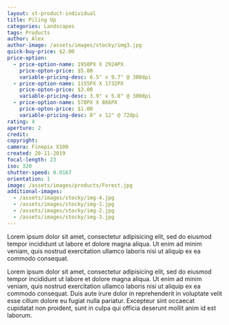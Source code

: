 ```yaml
---
layout: st-product-individual
title: Piling Up
categories: Landscapes
tags: Products
author: Alex
author-image: /assets/images/stocky/img3.jpg
quick-buy-price: $2.00
price-option:
  - price-option-name: 1950PX X 2924PX
    price-opton-price: $5.00
    variable-pricing-desc: 6.5" x 9.7" @ 300dpi
  - price-option-name: 1155PX X 1732PX
    price-opton-price: $3.00
    variable-pricing-desc: 3.9" x 5.8" @ 300dpi
  - price-option-name: 578PX X 866PX
    price-opton-price: $1.00
    variable-pricing-desc: 8" x 12" @ 72dpi
rating: 4
aperture: 2
credit:
copyright:
camera: Finepix X100
created: 20-11-2019
focal-length: 23
iso: 320
shutter-speed: 0.0167
orientation: 1
image: /assets/images/products/Forest.jpg
additional-images:
  - /assets/images/stocky/img-4.jpg
  - /assets/images/stocky/img-1.jpg
  - /assets/images/stocky/img-2.jpg
  - /assets/images/stocky/img-3.jpg
---
```


Lorem ipsum dolor sit amet, consectetur adipisicing elit, sed do eiusmod tempor incididunt ut labore et dolore magna aliqua. Ut enim ad minim veniam, quis nostrud exercitation ullamco laboris nisi ut aliquip ex ea commodo consequat.

Lorem ipsum dolor sit amet, consectetur adipisicing elit, sed do eiusmod tempor incididunt ut labore et dolore magna aliqua. Ut enim ad minim veniam, quis nostrud exercitation ullamco laboris nisi ut aliquip ex ea commodo consequat. Duis aute irure dolor in reprehenderit in voluptate velit esse cillum dolore eu fugiat nulla pariatur. Excepteur sint occaecat cupidatat non proident, sunt in culpa qui officia deserunt mollit anim id est laborum.
